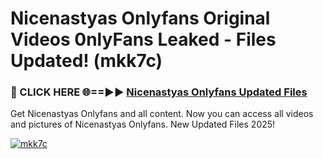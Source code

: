 # Nicenastyas Onlyfans Original Videos 0nlyFans Leaked - Files Updated! (mkk7c)

<h3>🔴 CLICK HERE 🌐==►► <a href="https://tinyurl.com/2m67pmp6" rel="nofollow">Nicenastyas Onlyfans Updated Files</a></h3>

Get Nicenastyas Onlyfans and all content. Now you can access all videos and pictures of Nicenastyas Onlyfans. New Updated Files 2025!

[![mkk7c](https://i.imgur.com/H4QAA4z.gif)](https://tinyurl.com/2m67pmp6)